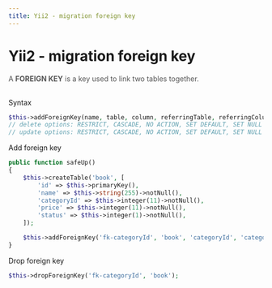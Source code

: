 ```yaml
---
title: Yii2 - migration foreign key
---
```


<h1 class="header">Yii2 - migration foreign key</h1>

<div style="color:#555;margin-bottom:30px;">
    A <b>FOREIGN KEY</b> is a key used to link two tables together.
</div>


Syntax
```php
$this->addForeignKey(name, table, column, referringTable, referringColumn, delete, update);
// delete options: RESTRICT, CASCADE, NO ACTION, SET DEFAULT, SET NULL
// update options: RESTRICT, CASCADE, NO ACTION, SET DEFAULT, SET NULL
```


Add foreign key
```php
public function safeUp()
{
    $this->createTable('book', [
        'id' => $this->primaryKey(),
        'name' => $this->string(255)->notNull(),
        'categoryId' => $this->integer(11)->notNull(),
        'price' => $this->integer(11)->notNull(),
        'status' => $this->integer(1)->notNull(),
    ]);

    $this->addForeignKey('fk-categoryId', 'book', 'categoryId', 'category', 'id', 'RESTRICT', 'RESTRICT');
}
```

Drop foreign key
```php
$this->dropForeignKey('fk-categoryId', 'book');
```